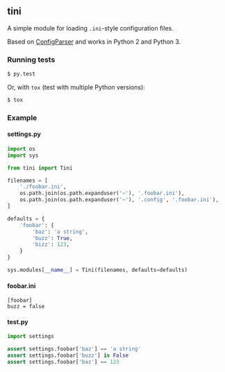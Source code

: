 ## tini

A simple module for loading `.ini`-style configuration files.

Based on [ConfigParser][configparser] and works in Python 2 and Python 3.

[configparser]: https://docs.python.org/3/library/configparser.html

### Running tests

```bash
$ py.test
```

Or, with `tox` (test with multiple Python versions):

```bash
$ tox
```

### Example

#### settings.py

```python
import os
import sys

from tini import Tini

filenames = [
    './foobar.ini',
    os.path.join(os.path.expanduser('~'), '.foobar.ini'),
    os.path.join(os.path.expanduser('~'), '.config', '.foobar.ini'),
]

defaults = {
    'foobar': {
        'baz': 'a string',
        'buzz': True,
        'bizz': 123,
    }
}

sys.modules[__name__] = Tini(filenames, defaults=defaults)
```

#### foobar.ini

```
[foobar]
buzz = false
```

#### test.py

```python
import settings

assert settings.foobar['baz'] == 'a string'
assert settings.foobar['buzz'] is False
assert settings.foobar['baz'] == 123
```
